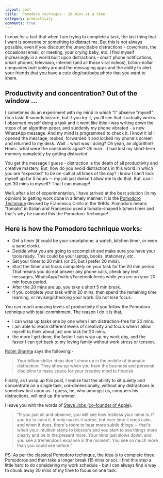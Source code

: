 ```yaml
---
layout: post
title:  Pomodoro technique - 20 mins at a time
category: productivity
comments: true
---
```

I know for a fact that when I am trying to complete a task, the last thing that I want is someone or something to distract me. But this is not always possible, even if you discount the unavoidable distractions - coworkers, the occasional email, or meeting, your crying baby, etc. <!--readmore--> I find myself increasingly in a world built upon distractions - smart phone notifications, smart phones, television, internet (and all those viral videos), billion-dollar companies built solely around the messaging apps and the ability to alert your friends that you have a cute dog/cat/baby photo that you want to share.

## Productivity and concentration? Out of the window ...

I sometimes do an experiment with my mind in which "I" observe "myself" do a task! It sounds bizarre, but if you try it, you'll see that it actually works. I observed myself doing a task and it went like this:  I was writing down the steps of an algorithm paper, and suddenly my phone vibrated - a new WhatsApp message. And my mind is programmed to check it. I know it is! I opened the message, replied, forwarded it and locked my phone's screen and returned to my desk. Wait .. what was I doing? Oh yeah, an algorithm? Hmm.. what were the constraints again? Oh man .. I had lost my short-term memory completely by getting distracted.

You get the message I guess - distraction is the death of all productivity and creative mastery. But, how do you avoid distractions in this world in which you are "expected" to be on-call at all times of
the day? I know I can't lock myself up for 5 hours -- my job just doesn't allow me to do that. But, can I get 30 mins to myself? That I can manage!

Well, after a lot of experimentation, I have arrived at the best solution (in my opinion) to getting work done in a timely manner. It is the [Pomodoro Technique](https://en.wikipedia.org/wiki/Pomodoro_Technique) devised by  Francesco Cirillo in the 1980s. Pomodoro means "tomato" in Italian and Francesco used a tomato-shaped kitchen timer and that's why he named this the Pomodoro Technique!

## Here is how the Pomodoro technique works:
- Get a timer (it could be your smartphone, a watch, kitchen timer, or even a sand clock).
- Decide what you are going to accomplish and make sure you have your tools ready. This could be your laptop, books, stationery, etc.
- Set your timer to 20 mins (or 25, but I prefer 20 mins).
- Start the timer and focus completely on your task for the 20 min period. That means you do not answer any phone calls, check any text messages, WhatsApp/Twitter/Facebook feeds while you are on your 20 min focus period.
- After the 20 mins are up, you take a short 5 min break.
- If you complete your task within 20 mins, then spend the remaining time learning, or revising/checking your work. Do not lose focus.

You can reach amazing levels of productivity if you follow the Pomodoro technique with total commitment. The reason I do it is that,
- I can wrap up tasks one by one when I am distraction-free for 20 mins.
- I am able to reach different levels of creativity and focus when I allow myself to think about just one task for 20 mins.
- the more I get done, the faster I can wrap up my work day, and the faster I can get back to my loving family without work stress or tension.

[Robin Sharma](http://www.robinsharma.com/) says the following:-
> Your billion-dollar ideas don't show up in the middle of dramatic distraction. They show up when you have the business and personal discipline to make space for your creative mind to flourish

Finally, as I wrap up this post, I realize that the ability to sit quietly and concentrate on a single task, uni-dimensionally, without any distractions is somehow lost upon us. I guess, he, who amongst us, conquers his distractions, will end up the winner.

I leave you with the words of [Steve Jobs (co-founder of Apple)](https://en.wikipedia.org/wiki/Steve_Jobs).
> "If you just sit and observe, you will see how restless your mind is. If you try to calm it, it only makes it worse, but over time it does calm, and when it does, there's room to hear more subtle things -- that's when your intuition starts to blossom and you start to see things more clearly and be in the present more. Your mind just slows down, and you see a tremendous expanse in the moment. You see so much more than you could see before."

PS: As per the classical Pomodoro technique, the idea is to complete three Pomodoros and then take a longer break (15 mins or so). I find this step a little hard to do considering my work schedule - but I can always find a way to chunk away 20 mins of my time to focus on one task.
